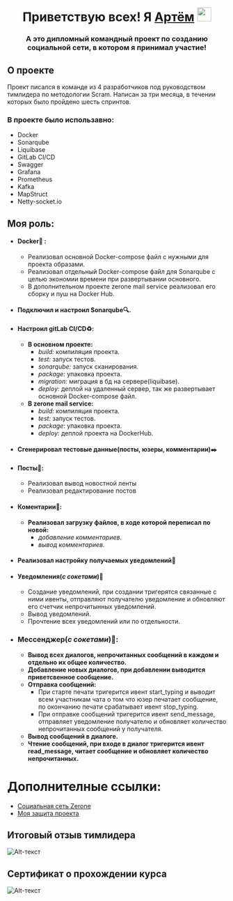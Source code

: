 <h1 align="center">Приветствую всех! Я <a href="https://vk.com/filkoof" target="_blank">Артём</a> 
<img src="https://github.com/blackcater/blackcater/raw/main/images/Hi.gif" height="32"/></h1>
<h3 align="center">А это дипломный командный проект по созданию социальной сети, в котором я принимал участие!</h3>

## О проекте

Проект писался в команде из 4 разработчиков под руководством тимлидера по методологии Scram. Написан за три месяца, в течении которых было пройдено шесть спринтов.

### В проекте было использавно:
- Docker
- Sonarqube
- Liquibase
- GitLab CI/CD
- Swagger
- Grafana
- Prometheus
- Kafka
- MapStruct
- Netty-socket.io

## Моя роль:
- #### Docker:whale: :
    - Реализовал основной Docker-compose файл с нужными для проекта образами.
    - Реализовал отдельный Docker-compose файл для Sonarqube с целью экономии времени при развертывании основного.
    - В дополнительном проекте zerone mail service реализовал его сборку и пуш на Docker Hub.
- #### Подключил и настроил Sonarqube:mag:.
- #### Настроил gitLab CI/CD:recycle::
    - **В основном проекте:** 
        - *build:* компиляция проекта.
        - *test:* запуск тестов.
        - *sonarqube:* запуск сканирования.
        - *package:* упаковка проекта.
        - *migration:* миграция в бд на сервере(liquibase).
        - *deploy:* деплой на удаленный сервер, так же развертывает основной Docker-compose файл.
    - **В zerone mail service:**
        - *build:* компиляция проекта.
        - *test:* запуск тестов.
        - *package:* упаковка проекта.
        - *deploy:* деплой проекта на DockerHub.
- #### Сгенерировал тестовые данные(посты, юзеры, комментарии):black_nib:
- #### Посты:memo::
    - Реализовал вывод новостной ленты
    - Реализовал редактирование постов
- #### Коментарии:scroll::
    - **Реализовал загрузку файлов, в ходе которой переписал по новой:**
        - *добавление комментариев.* 
        - *вывод комментариев.*
- #### Реализовал настройку получаемых уведомлений:wrench:
- #### Уведомления(*с сокетами*):bell:
    - Создание уведомлений, при создании тригерятся связанные с ними ивенты, отправляют получателю уведомление и обновляют его счетчик непрочитынных уведомлений.
    - Вывод уведомлений.
    - Прочтение всех уведомлений или по отдельности.
- ### Мессенджер(*с сокетами*):e-mail::
    - **Вывод всех диалогов, непрочитанных сообщений в каждом и отдельно их общее количество.**
    - **Добавление новых диалогов, при добавлении выводится приветсвенное сообщение.**
    - **Отправка сообщений:**
        - При старте печати тригерится ивент start_typing и выводит всем участникам чата о том что юзер печатает сообщение, 
        по окончанию печати срабатывает ивент stop_typing.
        - При отправке сообщений тригерится ивент send_message, отправляет уведомление получателю и обновляет количество непрочитанных сообщений у получателя.
    - **Вывод сообщений в диалоге.**
    - **Чтение сообщений, при входе в диалог тригерится ивент read_message, читает сообщение и обновляет количество непрочитанных.**
    
# Дополнителные ссылки:
- <a href="http://zerone-network.ru/" target="_blank">Социальная сеть Zerone</a>
- <a href="https://www.youtube.com/watch?v=0dMY2Og8_YA&ab_channel=%D0%9F%D1%80%D0%B5%D0%B7%D0%B5%D0%BD%D1%82%D0%B0%D1%86%D0%B8%D1%8F%D0%B8%D1%82%D0%BE%D0%B3%D0%BE%D0%B2%D1%8B%D1%85%D0%BF%D1%80%D0%BE%D0%B5%D0%BA%D1%82%D0%BE%D0%B2Skillbox&t=33m44s" target="_blank">Моя защита проекта</a>
## Итоговый отзыв тимлидера 
 ![Alt-текст](https://sun9-west.userapi.com/sun9-6/s/v1/ig2/1fk4F2teLedfgGntHRWxfKYHCVHwoGJgSDI5xbSwk9pOeBHttKIGo-FaaDQXX93ar1zoF2Vwa7aq3UStbxDlwA3l.jpg?size=960x180&quality=96&type=album "Коммент Тимлида")

## Сертификат о прохождении курса
 ![Alt-текст](https://sun9-west.userapi.com/sun9-64/s/v1/ig2/E7rRSemG12T1tPoYpBB7bv5_eOYp3W_NTMdKSSdXzg9QQNDtXhtnyk_zCcopnpjFP2cSyNLz37AjkKwgLLaHK8xb.jpg?size=1007x1426&quality=96&type=album "Сертификат")
    
